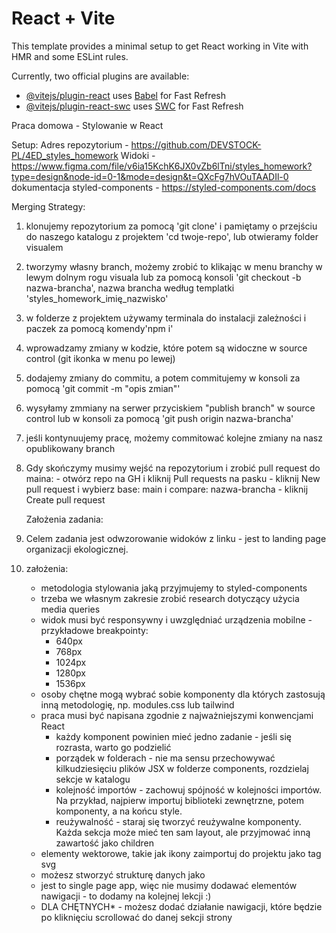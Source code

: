 # React + Vite

This template provides a minimal setup to get React working in Vite with HMR and some ESLint rules.

Currently, two official plugins are available:

- [@vitejs/plugin-react](https://github.com/vitejs/vite-plugin-react/blob/main/packages/plugin-react/README.md) uses [Babel](https://babeljs.io/) for Fast Refresh
- [@vitejs/plugin-react-swc](https://github.com/vitejs/vite-plugin-react-swc) uses [SWC](https://swc.rs/) for Fast Refresh

Praca domowa - Stylowanie w React

Setup:
Adres repozytorium - https://github.com/DEVSTOCK-PL/4ED_styles_homework
Widoki - https://www.figma.com/file/v6ia15KchK6JX0vZb6lTni/styles_homework?type=design&node-id=0-1&mode=design&t=QXcFg7hVOuTAADIl-0
dokumentacja styled-components - https://styled-components.com/docs

Merging Strategy:

1. klonujemy repozytorium za pomocą 'git clone' i pamiętamy o przejściu do naszego katalogu z projektem 'cd twoje-repo', lub otwieramy folder visualem
2. tworzymy własny branch, możemy zrobić to klikając w menu branchy w lewym dolnym rogu visuala lub za pomocą konsoli 'git checkout -b nazwa-brancha', nazwa brancha według templatki 'styles_homework_imię_nazwisko'
3. w folderze z projektem używamy terminala do instalacji zależności i paczek za pomocą komendy'npm i'
4. wprowadzamy zmiany w kodzie, które potem są widoczne w source control (git ikonka w menu po lewej)
5. dodajemy zmiany do commitu, a potem commitujemy w konsoli za pomocą 'git commit -m "opis zmian"'
6. wysyłamy zmmiany na serwer przyciskiem "publish branch" w source control lub w konsoli za pomocą 'git push origin nazwa-brancha'
7. jeśli kontynuujemy pracę, możemy commitować kolejne zmiany na nasz opublikowany branch
8. Gdy skończymy musimy wejść na repozytorium i zrobić pull request do maina: - otwórz repo na GH i kliknij Pull requests na pasku - kliknij New pull request i wybierz base: main i compare: nazwa-brancha - kliknij Create pull request

   Założenia zadania:

9. Celem zadania jest odwzorowanie widoków z linku - jest to landing page organizacji ekologicznej.
10. założenia:
    - metodologia stylowania jaką przyjmujemy to styled-components
    - trzeba we własnym zakresie zrobić research dotyczący użycia media queries
    - widok musi być responsywny i uwzględniać urządzenia mobilne - przykładowe breakpointy:
      - 640px
      - 768px
      - 1024px
      - 1280px
      - 1536px
    - osoby chętne mogą wybrać sobie komponenty dla których zastosują inną metodologię, np. modules.css lub tailwind
    - praca musi być napisana zgodnie z najważniejszymi konwencjami React
      - każdy komponent powinien mieć jedno zadanie - jeśli się rozrasta, warto go podzielić
      - porządek w folderach - nie ma sensu przechowywać kilkudziesięciu plików JSX w folderze components, rozdzielaj sekcje w katalogu
      - kolejność importów - zachowuj spójność w kolejności importów. Na przykład, najpierw importuj biblioteki zewnętrzne, potem komponenty, a na końcu style.
      - reużywalność - staraj się tworzyć reużywalne komponenty. Każda sekcja może mieć ten sam layout, ale przyjmować inną zawartość jako children
    - elementy wektorowe, takie jak ikony zaimportuj do projektu jako tag svg
    - możesz stworzyć strukturę danych jako
    - jest to single page app, więc nie musimy dodawać elementów nawigacji - to dodamy na kolejnej lekcji :)
    - DLA CHĘTNYCH\* - możesz dodać działanie nawigacji, które będzie po kliknięciu scrollować do danej sekcji strony
